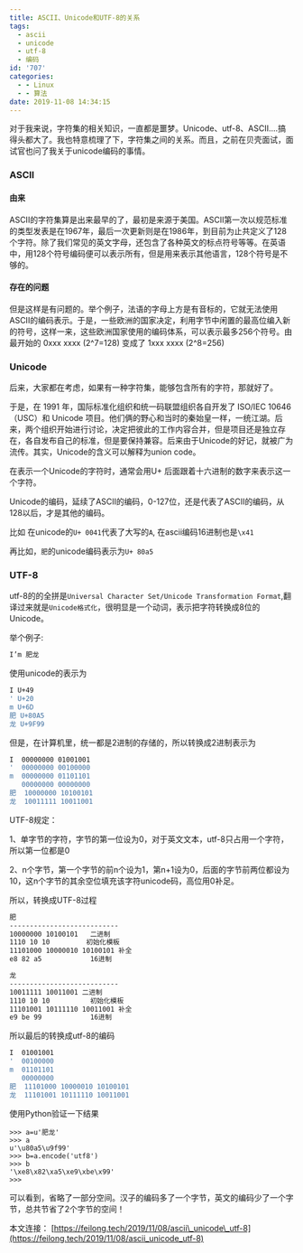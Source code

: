 ```yaml
---
title: ASCII、Unicode和UTF-8的关系
tags:
  - ascii
  - unicode
  - utf-8
  - 编码
id: '707'
categories:
  - - Linux
  - - 算法
date: 2019-11-08 14:34:15
---
```


对于我来说，字符集的相关知识，一直都是噩梦。Unicode、utf-8、ASCII....搞得头都大了。我也特意梳理了下，字符集之间的关系。而且，之前在贝壳面试，面试官也问了我关于unicode编码的事情。

### ASCII

#### 由来

ASCII的字符集算是出来最早的了，最初是来源于美国。ASCII第一次以规范标准的类型发表是在1967年，最后一次更新则是在1986年，到目前为止共定义了128个字符。除了我们常见的英文字母，还包含了各种英文的标点符号等等。在英语中，用128个符号编码便可以表示所有，但是用来表示其他语言，128个符号是不够的。

#### 存在的问题

但是这样是有问题的。举个例子，法语的字母上方是有音标的，它就无法使用ASCII的编码表示。于是，一些欧洲的国家决定，利用字节中闲置的最高位编入新的符号，这样一来，这些欧洲国家使用的编码体系，可以表示最多256个符号。由最开始的 0xxx xxxx (2^7=128) 变成了 1xxx xxxx (2^8=256)

### Unicode

后来，大家都在考虑，如果有一种字符集，能够包含所有的字符，那就好了。

于是，在 1991 年，国际标准化组织和统一码联盟组织各自开发了 ISO/IEC 10646（USC）和 Unicode 项目。他们俩的野心和当时的秦始皇一样，一统江湖。后来，两个组织开始进行讨论，决定把彼此的工作内容合并，但是项目还是独立存在，各自发布自己的标准，但是要保持兼容。后来由于Unicode的好记，就被广为流传。其实，Unicode的含义可以解释为union code。

在表示一个Unicode的字符时，通常会用U+ 后面跟着十六进制的数字来表示这一个字符。

Unicode的编码，延续了ASCII的编码，0-127位，还是代表了ASCII的编码，从128以后，才是其他的编码。

比如 在unicode的`U+ 0041`代表了大写的`A`, 在ascii编码16进制也是`\x41`

再比如，`肥`的unicode编码表示为`U+ 80a5`

### UTF-8

utf-8的的全拼是`Universal Character Set/Unicode Transformation Format`,翻译过来就是`Unicode格式化`，很明显是一个动词，表示把字符转换成8位的Unicode。

举个例子:

```bash
I’m 肥龙
```

使用unicode的表示为

```bash
I U+49
' U+20
m U+6D
肥 U+80A5
龙 U+9F99
```

但是，在计算机里，统一都是2进制的存储的，所以转换成2进制表示为

```bash
I  00000000 01001001
'  00000000 00100000
m  00000000 01101101
   00000000 00000000
肥  10000000 10100101
龙  10011111 10011001
```

UTF-8规定：

1、单字节的字符，字节的第一位设为0，对于英文文本，utf-8只占用一个字符，所以第一位都是0

2、n个字节，第一个字节的前n个设为1，第n+1设为0，后面的字节前两位都设为10，这n个字节的其余空位填充该字符unicode码，高位用0补足。

所以，转换成UTF-8过程

```bash
肥
---------------------------
10000000 10100101   二进制
1110 10 10         初始化模板
11101000 10000010 10100101 补全
e8 82 a5            16进制
```

```bash
龙
---------------------------
10011111 10011001 二进制
1110 10 10          初始化模板
11101001 10111110 10011001 补全
e9 be 99            16进制
```

所以最后的转换成utf-8的编码

```bash
I  01001001
'  00100000
m  01101101
   00000000
肥  11101000 10000010 10100101
龙  11101001 10111110 10011001
```

使用Python验证一下结果

```pyhton
>>> a=u'肥龙'
>>> a
u'\u80a5\u9f99'
>>> b=a.encode('utf8')
>>> b
'\xe8\x82\xa5\xe9\xbe\x99'
>>>
```

可以看到，省略了一部分空间。汉子的编码多了一个字节，英文的编码少了一个字节，总共节省了2个字节的空间！

本文连接： [https://feilong.tech/2019/11/08/ascii\_unicode\_utf-8](https://feilong.tech/2019/11/08/ascii_unicode_utf-8)